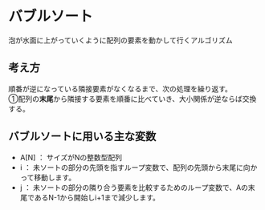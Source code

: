 # バブルソート
泡が水面に上がっていくように配列の要素を動かして行くアルゴリズム

## 考え方
順番が逆になっている隣接要素がなくなるまで、次の処理を繰り返す。  
①配列の**末尾**から隣接する要素を順番に比べていき、大小関係が逆ならば交換する。

## バブルソートに用いる主な変数
 - A[N] ： サイズがNの整数型配列
 - i    ： 未ソートの部分の先頭を指すループ変数で、配列の先頭から末尾に向かって移動します。
 - j    ： 未ソートの部分の隣り合う要素を比較するためのループ変数で、Aの末尾であるN-1から開始しi+1まで減少します。